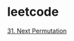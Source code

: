 # leetcode
[31. Next Permutation](https://github.com/ArthurOuyang/leetcode/blob/main/31.%20Next%20Permutation.cpp) 
